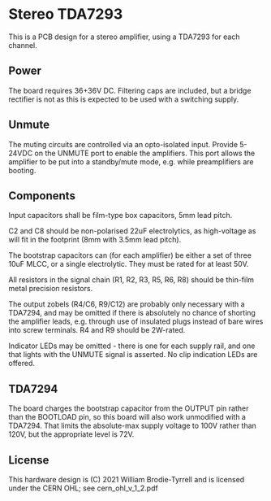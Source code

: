 # Stereo TDA7293

This is a PCB design for a stereo amplifier, using a TDA7293 for each channel.

## Power

The board requires 36+36V DC.  Filtering caps are included, but a bridge 
rectifier is not as this is expected to be used with a switching supply.

## Unmute

The muting circuits are controlled via an opto-isolated input.  Provide 
5-24VDC on the UNMUTE port to enable the amplifiers.  This port allows the
amplifier to be put into a standby/mute mode, e.g. while preamplifiers are
booting.

## Components

Input capacitors shall be film-type box capacitors, 5mm lead pitch.

C2 and C8 should be non-polarised 22uF electrolytics, as high-voltage as will
fit in the footprint (8mm with 3.5mm lead pitch).

The bootstrap capacitors can (for each amplifier) be either a set of three 10uF 
MLCC, or a single electrolytic.  They must be rated for at least 50V.

All resistors in the signal chain (R1, R2, R3, R5, R6, R8) should be thin-film
metal precision resistors.

The output zobels (R4/C6, R9/C12) are probably only necessary with a TDA7294,
and may be omitted if there is absolutely no chance of shorting the amplifier
leads, e.g. through use of insulated plugs instead of bare wires into screw
terminals.  R4 and R9 should be 2W-rated.

Indicator LEDs may be omitted - there is one for each supply rail, and one that
lights with the UNMUTE signal is asserted.  No clip indication LEDs are offered.

## TDA7294

The board charges the bootstrap capacitor from the OUTPUT pin rather than
the BOOTLOAD pin, so this board will also work unmodified with a TDA7294.
That limits the absolute-max supply voltage to 100V rather than 120V, but
the appropriate level is 72V.

## License

This hardware design is (C) 2021 William Brodie-Tyrrell and is licensed under 
the CERN OHL; see cern_ohl_v_1_2.pdf
